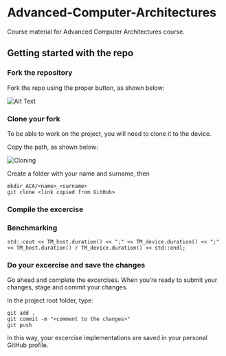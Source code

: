 # Advanced-Computer-Architectures
Course material for Advanced Computer Architectures course.

## Getting started with the repo

### Fork the repository

Fork the repo using the proper button, as shown below:

![Alt Text](https://github.com/PARCO-LAB/Advanced-Computer-Architectures/blob/main/figures/fork.png)

### Clone your fork
To be able to work on the project, you will need to clone it to the device.

Copy the path, as shown below:

![Cloning](https://github.com/PARCO-LAB/Advanced-Computer-Architectures/blob/main/figures/clone.png)

Create a folder with your name and surname, then 

```
mkdir ACA/<name>_<surname>
git clone <link copied from GitHub>
```

### Compile the excercise


### Benchmarking

```
std::cout << TM_host.duration() << ";" << TM_device.duration() << ";" << TM_host.duration() / TM_device.duration() << std::endl;
```

### Do your excercise and save the changes
Go ahead and complete the excercises. When you’re ready to submit your changes, stage and commit your changes.

In the project root folder, type:
```
git add .
git commit -m "<comment to the changes>"
git push
```

In this way, your excercise implementations are saved in your personal GitHub profile.
